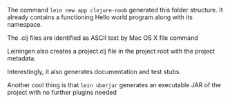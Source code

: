 The command `lein new app clojure-noob` generated this folder structure. It already contains a functioning Hello world program along with its namespace.

The .clj files are identified as ASCII text by Mac OS X file command

Leiningen also creates a project.clj file in the project root with the project metadata.

Interestingly, it also generates documentation and test stubs.

Another cool thing is that `lein uberjar` generates an executable JAR of the project with no further plugins needed

